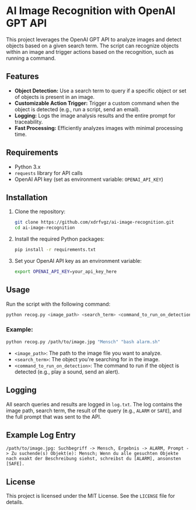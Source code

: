 
# AI Image Recognition with OpenAI GPT API

This project leverages the OpenAI GPT API to analyze images and detect objects based on a given search term. The script can recognize objects within an image and trigger actions based on the recognition, such as running a command.

## Features

- **Object Detection:** Use a search term to query if a specific object or set of objects is present in an image.
- **Customizable Action Trigger:** Trigger a custom command when the object is detected (e.g., run a script, send an email).
- **Logging:** Logs the image analysis results and the entire prompt for traceability.
- **Fast Processing:** Efficiently analyzes images with minimal processing time.

## Requirements

- Python 3.x
- `requests` library for API calls
- OpenAI API key (set as environment variable: `OPENAI_API_KEY`)

## Installation

1. Clone the repository:

   ```bash
   git clone https://github.com/xdrfvgz/ai-image-recognition.git
   cd ai-image-recognition
   ```

2. Install the required Python packages:

   ```bash
   pip install -r requirements.txt
   ```

3. Set your OpenAI API key as an environment variable:

   ```bash
   export OPENAI_API_KEY=your_api_key_here
   ```

## Usage

Run the script with the following command:

```bash
python recog.py <image_path> <search_term> <command_to_run_on_detection>
```

### Example:

```bash
python recog.py /path/to/image.jpg "Mensch" "bash alarm.sh"
```

- `<image_path>`: The path to the image file you want to analyze.
- `<search_term>`: The object you're searching for in the image.
- `<command_to_run_on_detection>`: The command to run if the object is detected (e.g., play a sound, send an alert).

## Logging

All search queries and results are logged in `log.txt`. The log contains the image path, search term, the result of the query (e.g., `ALARM` or `SAFE`), and the full prompt that was sent to the API.

## Example Log Entry

```
/path/to/image.jpg: Suchbegriff -> Mensch, Ergebnis -> ALARM, Prompt -> Zu suchende(s) Objekt(e): Mensch; Wenn du alle gesuchten Objekte nach exakt der Beschreibung siehst, schreibst du [ALARM], ansonsten [SAFE].
```

## License

This project is licensed under the MIT License. See the `LICENSE` file for details.
